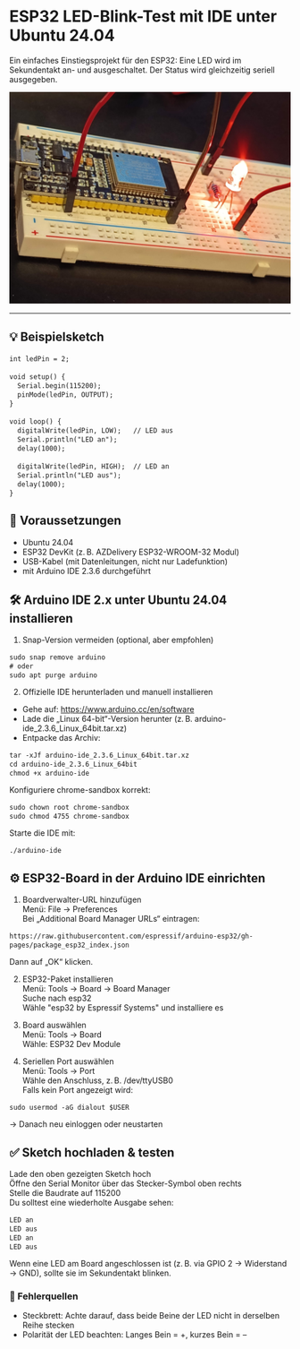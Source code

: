 # ESP32 LED-Blink-Test mit IDE unter Ubuntu 24.04

Ein einfaches Einstiegsprojekt für den ESP32: Eine LED wird im Sekundentakt an- und ausgeschaltet. Der Status wird gleichzeitig seriell ausgegeben.

![LED blinkt auf ESP32](esp32-blink.jpg)

---

## 💡 Beispielsketch

```
int ledPin = 2;

void setup() {
  Serial.begin(115200);
  pinMode(ledPin, OUTPUT);
}

void loop() {
  digitalWrite(ledPin, LOW);   // LED aus
  Serial.println("LED an");
  delay(1000);

  digitalWrite(ledPin, HIGH);  // LED an
  Serial.println("LED aus");
  delay(1000);
}
```
## 🧰 Voraussetzungen
- Ubuntu 24.04  
- ESP32 DevKit (z. B. AZDelivery ESP32-WROOM-32 Modul)  
- USB-Kabel (mit Datenleitungen, nicht nur Ladefunktion)  
- mit Arduino IDE 2.3.6 durchgeführt  

## 🛠️ Arduino IDE 2.x unter Ubuntu 24.04 installieren
1. Snap-Version vermeiden (optional, aber empfohlen)
```
sudo snap remove arduino
# oder
sudo apt purge arduino
```
2. Offizielle IDE herunterladen und manuell installieren
- Gehe auf: https://www.arduino.cc/en/software
- Lade die „Linux 64-bit“-Version herunter (z. B. arduino-ide_2.3.6_Linux_64bit.tar.xz)
- Entpacke das Archiv:

```
tar -xJf arduino-ide_2.3.6_Linux_64bit.tar.xz
cd arduino-ide_2.3.6_Linux_64bit
chmod +x arduino-ide
```

Konfiguriere chrome-sandbox korrekt:
```
sudo chown root chrome-sandbox
sudo chmod 4755 chrome-sandbox
```
Starte die IDE mit:
```
./arduino-ide
```

## ⚙️ ESP32-Board in der Arduino IDE einrichten
1. Boardverwalter-URL hinzufügen  
Menü: File → Preferences  
Bei „Additional Board Manager URLs“ eintragen:  
```
https://raw.githubusercontent.com/espressif/arduino-esp32/gh-pages/package_esp32_index.json
```
Dann auf „OK“ klicken.  

2. ESP32-Paket installieren  
Menü: Tools → Board → Board Manager  
Suche nach esp32  
Wähle "esp32 by Espressif Systems" und installiere es  

3. Board auswählen  
Menü: Tools → Board  
Wähle: ESP32 Dev Module  

4. Seriellen Port auswählen  
Menü: Tools → Port  
Wähle den Anschluss, z. B. /dev/ttyUSB0  
Falls kein Port angezeigt wird:  
```
sudo usermod -aG dialout $USER
```
→ Danach neu einloggen oder neustarten  

## ✅ Sketch hochladen & testen
Lade den oben gezeigten Sketch hoch  
Öffne den Serial Monitor über das Stecker-Symbol oben rechts  
Stelle die Baudrate auf 115200  
Du solltest eine wiederholte Ausgabe sehen:  
```
LED an
LED aus
LED an
LED aus
```
Wenn eine LED am Board angeschlossen ist (z. B. via GPIO 2 → Widerstand → GND), sollte sie im Sekundentakt blinken.

### 🧪 Fehlerquellen
- Steckbrett: Achte darauf, dass beide Beine der LED nicht in derselben Reihe stecken
- Polarität der LED beachten: Langes Bein = +, kurzes Bein = –
